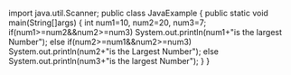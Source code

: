import java.util.Scanner;
public class JavaExample
{
	public static void main(String[]args)
	{
	int num1=10, num2=20, num3=7;
	if(num1>=num2&&num2>=num3)
		System.out.println(num1+"is the largest Number");
	else if(num2>=num1&&num2>=num3)
		System.out.println(num2+"is the Largest Number");
	else
		System.out.println(num3+"is the largest Number");
	}
}

